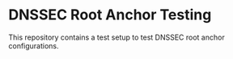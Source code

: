 # DNSSEC Root Anchor Testing

This repository contains a test setup to test DNSSEC root anchor configurations.

